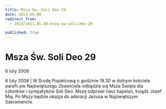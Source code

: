 ```yaml
---
title: Msza Św. Soli Deo 29
date: 2013-05-08
redirect_from: 
  - 2013/2013.05.08-msza-sw-soli-deo-29

published: true
---
```




# Msza Św. Soli Deo 29

<time>6 luty 2008</time>

6 luty 2008 | 
W Środę Popielcową o godzinie 19.30 w dolnym kościele parafii pw Najświętszego Zbawiciela odbędzie się Msza Święta dla członków i sympatyków Soli Deo.
Mszę odprawi nasz kapelan, ksiądz Józef Maj.
Po Mszy będzie okazja do adoracji Jezusa w Najświętszym Sakramencie.


<!--{{json:{"created_date":"2013-05-08 20:59:32","publish_down":"0000-00-00 00:00:00","id":"564"}}}-->